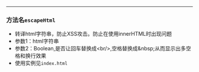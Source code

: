 
-----
### 方法名`escapeHtml`
* 转译html字符串，防止XSS攻击。防止在使用innerHTML时出现问题
* 参数1：html字符串
* 参数2：Boolean,是否让回车替换成\<br\/\>,空格替换成\&nbsp\;从而显示出多空格和换行效果
* 使用实例见`index.html`